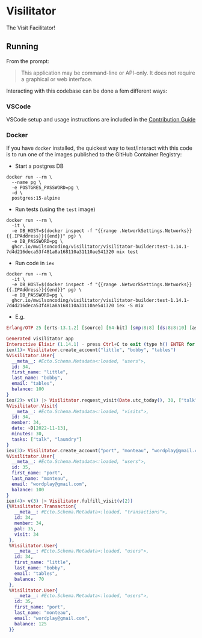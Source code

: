 # Visilitator

The Visit Facilitator!

## Running

From the prompt:
> This application may be command-line or API-only. It does not require a graphical or web interface.

Interacting with this codebase can be done a fem different ways:

### VSCode

VSCode setup and usage instructions are included in the [Contribution Guide](CONTRIBUTING.md)

### Docker

If you have `docker` installed, the quickest way to test/interact with this code is to run one of the images published to the GitHub Container Registry:

- Start a postgres DB
```console
docker run --rm \
  --name pg \
  -e POSTGRES_PASSWORD=pg \
  -d \
  postgres:15-alpine
```
- Run tests (using the `test` image)
```console
docker run --rm \
  -it \
  -e DB_HOST=$(docker inspect -f "{{range .NetworkSettings.Networks}}{{.IPAddress}}{{end}}" pg) \
  -e DB_PASSWORD=pg \
  ghcr.io/mwilsoncoding/visilitator/visilitator-builder:test-1.14.1-7d4d216deca53f481a8a168110a31110ae541320 mix test
```
- Run code in `iex`
```console
docker run --rm \
  -it \
  -e DB_HOST=$(docker inspect -f "{{range .NetworkSettings.Networks}}{{.IPAddress}}{{end}}" pg) \
  -e DB_PASSWORD=pg \
  ghcr.io/mwilsoncoding/visilitator/visilitator-builder:test-1.14.1-7d4d216deca53f481a8a168110a31110ae541320 iex -S mix
```
  - E.g.
  ```elixir
  Erlang/OTP 25 [erts-13.1.2] [source] [64-bit] [smp:8:8] [ds:8:8:10] [async-threads:1] [jit]

  Generated visilitator app
  Interactive Elixir (1.14.1) - press Ctrl+C to exit (type h() ENTER for help)
  iex(1)> Visilitator.create_account("little", "bobby", "tables")
  %Visilitator.User{
    __meta__: #Ecto.Schema.Metadata<:loaded, "users">,
    id: 34,
    first_name: "little",
    last_name: "bobby",
    email: "tables",
    balance: 100
  }
  iex(2)> v(1) |> Visilitator.request_visit(Date.utc_today(), 30, ["talk", "laundry"])
  %Visilitator.Visit{
    __meta__: #Ecto.Schema.Metadata<:loaded, "visits">,
    id: 34,
    member: 34,
    date: ~D[2022-11-13],
    minutes: 30,
    tasks: ["talk", "laundry"]
  }
  iex(3)> Visilitator.create_account("port", "monteau", "wordplay@gmail.com")
  %Visilitator.User{
    __meta__: #Ecto.Schema.Metadata<:loaded, "users">,
    id: 35,
    first_name: "port",
    last_name: "monteau",
    email: "wordplay@gmail.com",
    balance: 100
  }
  iex(4)> v(3) |> Visilitator.fulfill_visit(v(2))
  {%Visilitator.Transaction{
     __meta__: #Ecto.Schema.Metadata<:loaded, "transactions">,
     id: 34,
     member: 34,
     pal: 35,
     visit: 34
   },
   %Visilitator.User{
     __meta__: #Ecto.Schema.Metadata<:loaded, "users">,
     id: 34,
     first_name: "little",
     last_name: "bobby",
     email: "tables",
     balance: 70
   },
   %Visilitator.User{
     __meta__: #Ecto.Schema.Metadata<:loaded, "users">,
     id: 35,
     first_name: "port",
     last_name: "monteau",
     email: "wordplay@gmail.com",
     balance: 125
   }}
  ```
